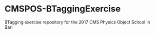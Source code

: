 # CMSPOS-BTaggingExercise
BTagging exercise repository for the 2017 CMS Physics Object School in Bari
